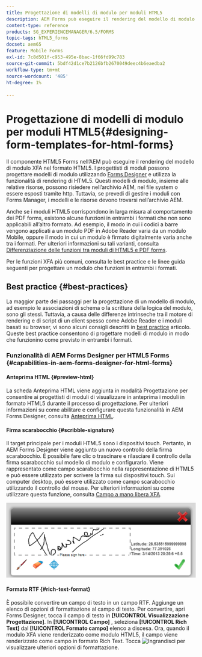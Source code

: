 ```yaml
---
title: Progettazione di modelli di modulo per moduli HTML5
description: AEM Forms può eseguire il rendering del modello di modulo XFA nel formato HTML5. I progettisti di moduli possono progettare modelli di moduli utilizzando Designer e utilizzare la funzionalità di rendering di HTML 5.
content-type: reference
products: SG_EXPERIENCEMANAGER/6.5/FORMS
topic-tags: hTML5_forms
docset: aem65
feature: Mobile Forms
exl-id: 7c8d501f-c953-495e-8bac-1f66fd99c783
source-git-commit: 5bdf42d1ce7b2126bfb2670049deec4b6eaedba2
workflow-type: tm+mt
source-wordcount: '485'
ht-degree: 1%

---
```


# Progettazione di modelli di modulo per moduli HTML5{#designing-form-templates-for-html-forms}

Il componente HTML5 Forms nell’AEM può eseguire il rendering del modello di modulo XFA nel formato HTML5. I progettisti di moduli possono progettare modelli di modulo utilizzando [Forms Designer](https://www.adobe.com/go/learn_aemforms_designer_63_it) e utilizza la funzionalità di rendering di HTML5. Questi modelli di modulo, insieme alle relative risorse, possono risiedere nell’archivio AEM, nel file system o essere esposti tramite http. Tuttavia, se prevedi di gestire i moduli con Forms Manager, i modelli e le risorse devono trovarsi nell’archivio AEM.

Anche se i moduli HTML5 corrispondono in larga misura al comportamento dei PDF forms, esistono alcune funzioni in entrambi i formati che non sono applicabili all’altro formato. Ad esempio, il modo in cui i codici a barre vengono applicati a un modulo PDF in Adobe Reader varia da un modulo Mobile, oppure il modo in cui un modulo è firmato digitalmente varia anche tra i formati. Per ulteriori informazioni su tali varianti, consulta [Differenziazione delle funzioni tra moduli di HTML5 e PDF forms](../../forms/using/feature-differentiation-html5-forms-pdf-forms.md).

Per le funzioni XFA più comuni, consulta le best practice e le linee guida seguenti per progettare un modulo che funzioni in entrambi i formati.

## Best practice {#best-practices}

La maggior parte dei passaggi per la progettazione di un modello di modulo, ad esempio le associazioni di schema o la scrittura della logica del modulo, sono gli stessi. Tuttavia, a causa delle differenze intrinseche tra il motore di rendering e di script di un client spesso come Adobe Reader e i moduli basati su browser, vi sono alcuni consigli descritti in [best practice](/help/forms/using/design-accessible-html5-forms.md) articolo. Queste best practice consentono di progettare modelli di modulo in modo che funzionino come previsto in entrambi i formati.

### Funzionalità di AEM Forms Designer per HTML5 Forms {#capabilities-in-aem-forms-designer-for-html-forms}

#### Anteprima HTML {#preview-html}

La scheda Anteprima HTML viene aggiunta in modalità Progettazione per consentire ai progettisti di moduli di visualizzare in anteprima i moduli in formato HTML5 durante il processo di progettazione. Per ulteriori informazioni su come abilitare e configurare questa funzionalità in AEM Forms Designer, consulta [Anteprima HTML](../../forms/using/preview-xdp-forms-html.md).

#### Firma scarabocchio {#scribble-signature}

Il target principale per i moduli HTML5 sono i dispositivi touch. Pertanto, in AEM Forms Designer viene aggiunto un nuovo controllo della firma scarabocchio. È possibile fare clic o trascinare e rilasciare il controllo della firma scarabocchio sul modello di modulo e configurarlo. Viene rappresentato come campo scarabocchio nella rappresentazione di HTML5 e può essere utilizzato per scrivere la firma sui dispositivi touch. Sui computer desktop, può essere utilizzato come campo scarabocchio utilizzando il controllo del mouse. Per ulteriori informazioni su come utilizzare questa funzione, consulta [Campo a mano libera XFA](../../forms/using/scribble-signature.md).

![4](assets/4.png)

#### Formato RTF {#rich-text-format}

È possibile convertire un campo di testo in un campo RTF. Aggiunge un elenco di opzioni di formattazione al campo di testo. Per convertire, apri Forms Designer, tocca il campo di testo in **[!UICONTROL Visualizzazione Progettazione]**. In **[!UICONTROL Campo]** , seleziona **[!UICONTROL Rich Text]** dal **[!UICONTROL Formato campo]** elenco a discesa. Ora, quando il modulo XFA viene renderizzato come modulo HTML5, il campo viene renderizzato come campo in formato Rich Text. Tocca ![Ingrandisci](assets/maximize_icon.svg) per visualizzare ulteriori opzioni di formattazione.
